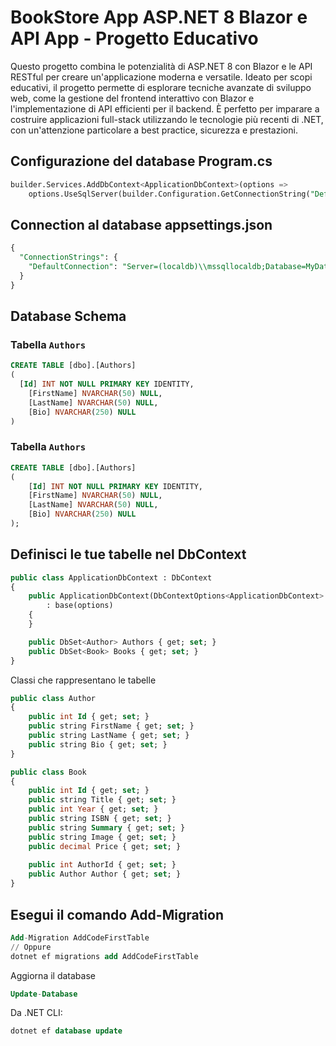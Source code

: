 # BookStore App ASP.NET 8 Blazor e API App - Progetto Educativo

Questo progetto combina le potenzialità di ASP.NET 8 con Blazor e le API RESTful per creare un'applicazione moderna e versatile. Ideato per scopi educativi, il progetto permette di esplorare tecniche avanzate di sviluppo web, come la gestione del frontend interattivo con Blazor e l'implementazione di API efficienti per il backend. È perfetto per imparare a costruire applicazioni full-stack utilizzando le tecnologie più recenti di .NET, con un'attenzione particolare a best practice, sicurezza e prestazioni.

## Configurazione del database Program.cs
```sql
builder.Services.AddDbContext<ApplicationDbContext>(options =>
    options.UseSqlServer(builder.Configuration.GetConnectionString("DefaultConnection")));
```
## Connection al database appsettings.json

```sql
{
  "ConnectionStrings": {
    "DefaultConnection": "Server=(localdb)\\mssqllocaldb;Database=MyDatabase;Trusted_Connection=True;"
  }
}
```

## Database Schema

### Tabella `Authors`
```sql
CREATE TABLE [dbo].[Authors]
(
  [Id] INT NOT NULL PRIMARY KEY IDENTITY, 
    [FirstName] NVARCHAR(50) NULL, 
    [LastName] NVARCHAR(50) NULL, 
    [Bio] NVARCHAR(250) NULL
)
```
### Tabella `Authors`

```sql
CREATE TABLE [dbo].[Authors]
(
    [Id] INT NOT NULL PRIMARY KEY IDENTITY, 
    [FirstName] NVARCHAR(50) NULL, 
    [LastName] NVARCHAR(50) NULL, 
    [Bio] NVARCHAR(250) NULL
);
```

## Definisci le tue tabelle nel DbContext

```sql
public class ApplicationDbContext : DbContext
{
    public ApplicationDbContext(DbContextOptions<ApplicationDbContext> options)
        : base(options)
    {
    }

    public DbSet<Author> Authors { get; set; }
    public DbSet<Book> Books { get; set; }
}

```
Classi che rappresentano le tabelle 

```sql
public class Author
{
    public int Id { get; set; }
    public string FirstName { get; set; }
    public string LastName { get; set; }
    public string Bio { get; set; }
}

public class Book
{
    public int Id { get; set; }
    public string Title { get; set; }
    public int Year { get; set; }
    public string ISBN { get; set; }
    public string Summary { get; set; }
    public string Image { get; set; }
    public decimal Price { get; set; }
    
    public int AuthorId { get; set; }
    public Author Author { get; set; }
}

```
## Esegui il comando Add-Migration

```sql
Add-Migration AddCodeFirstTable
// Oppure
dotnet ef migrations add AddCodeFirstTable
```

Aggiorna il database
```sql
Update-Database
```
Da .NET CLI:

```sql
dotnet ef database update
```

```sql
```

```sql
```
